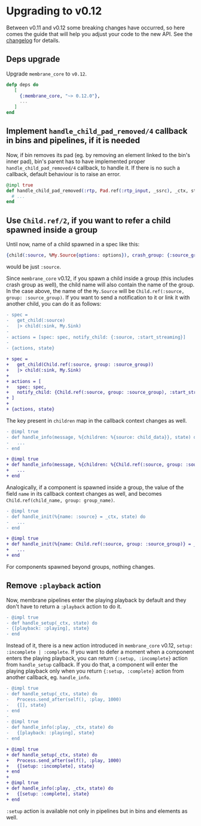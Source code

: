 # Upgrading to v0.12

Between v0.11 and v0.12 some breaking changes have occurred, so here comes the guide that will help you adjust your code to the new API. See the [changelog](https://github.com/membraneframework/membrane_core/releases/tag/v0.12.0) for details.


## Deps upgrade

Upgrade `membrane_core` to `v0.12`.

```elixir 
defp deps do
   [
     {:membrane_core, "~> 0.12.0"},
     ...
   ]
end
```

## Implement `handle_child_pad_removed/4` callback in bins and pipelines, if it is needed

Now, if bin removes its pad (eg. by removing an element linked to the bin's inner pad), bin's parent has to have implemented proper `handle_child_pad_removed/4` callback, to handle it. If there is no such a callback, default behaviour is to raise an error. 

```elixir
@impl true
def handle_child_pad_removed(:rtp, Pad.ref(:rtp_input, _ssrc), _ctx, state) do
  # ...
end
```

## Use `Child.ref/2`, if you want to refer a child spawned inside a group

Until now, name of a child spawned in a spec like this: 

```elixir
{child(:source, %My.Source{options: options}), crash_group: {:source_group, :temporary}}
```
would be just `:source`. 

Since `membrane_core` v0.12, if you spawn a child inside a group (this includes crash group as well), the child name will also contain the name of the group. In the case above, the name of the `My.Source` will be `Child.ref(:source, group: :source_group)`. If you want to send a notification to it or link it with another child, you can do it as follows:

```diff
- spec = 
-   get_child(:source)
-   |> child(:sink, My.Sink)
- 
- actions = [spec: spec, notify_child: {:source, :start_streaming}]  
- 
- {actions, state}

+ spec = 
+   get_child(Child.ref(:source, group: :source_group))
+   |> child(:sink, My.Sink)
+
+ actions = [
+   spec: spec,
+   notify_child: {Child.ref(:source, group: :source_group), :start_streaming}
+ ]  
+
+ {actions, state}
```

The key present in `children` map in the callback context changes as well.

```diff
- @impl true
- def handle_info(message, %{children: %{source: child_data}}, state) do
-   ...
- end

+ @impl true
+ def handle_info(message, %{children: %{Child.ref(:source, group: :source_group) => child_data}}, state) do
+   ...
+ end
```

Analogically, if a component is spawned inside a group, the value of the field `name` in its callback context changes as well, and becomes `Child.ref(child_name, group: group_name)`.

```diff
- @impl true 
- def handle_init(%{name: :source} = _ctx, state) do
-   ...
- end

+ @impl true
+ def handle_init(%{name: Child.ref(:source, group: :source_group)} = _ctx, state) do
+   ...
+ end
```

For components spawned beyond groups, nothing changes.

## Remove `:playback` action

Now, membrane pipelines enter the playing playback by default and they don't have to return a `:playback` action to do it. 

```diff
- @impl true 
- def handle_setup(_ctx, state) do
- {[playback: :playing], state}
- end
```
Instead of it, there is a new action introduced in `membrane_core` v0.12, `setup: :incomplete | :complete`. If you want to defer a moment when a component enters the playing playback, you can return `{:setup, :incomplete}` action from `handle_setup` callback. If you do that, a component will enter the playing playback only when you return `{:setup, :complete}` action from another callback, eg. `handle_info`.

```diff 
- @impl true 
- def handle_setup(_ctx, state) do
-   Process.send_after(self(), :play, 1000)
-   {[], state}
- end
-
- @impl true 
- def handle_info(:play, _ctx, state) do
-   {[playback: :playing], state} 
- end

+ @impl true 
+ def handle_setup(_ctx, state) do
+   Process.send_after(self(), :play, 1000)
+   {[setup: :incomplete], state}
+ end
+
+ @impl true
+ def handle_info(:play, _ctx, state) do
+   {[setup: :complete], state}
+ end
```

`:setup` action is available not only in pipelines but in bins and elements as well.
